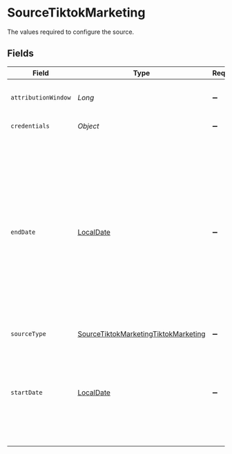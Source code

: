 # SourceTiktokMarketing

The values required to configure the source.


## Fields

| Field                                                                                                                                                                                                                                                                  | Type                                                                                                                                                                                                                                                                   | Required                                                                                                                                                                                                                                                               | Description                                                                                                                                                                                                                                                            |
| ---------------------------------------------------------------------------------------------------------------------------------------------------------------------------------------------------------------------------------------------------------------------- | ---------------------------------------------------------------------------------------------------------------------------------------------------------------------------------------------------------------------------------------------------------------------- | ---------------------------------------------------------------------------------------------------------------------------------------------------------------------------------------------------------------------------------------------------------------------- | ---------------------------------------------------------------------------------------------------------------------------------------------------------------------------------------------------------------------------------------------------------------------- |
| `attributionWindow`                                                                                                                                                                                                                                                    | *Long*                                                                                                                                                                                                                                                                 | :heavy_minus_sign:                                                                                                                                                                                                                                                     | The attribution window in days.                                                                                                                                                                                                                                        |
| `credentials`                                                                                                                                                                                                                                                          | *Object*                                                                                                                                                                                                                                                               | :heavy_minus_sign:                                                                                                                                                                                                                                                     | Authentication method                                                                                                                                                                                                                                                  |
| `endDate`                                                                                                                                                                                                                                                              | [LocalDate](https://docs.oracle.com/javase/8/docs/api/java/time/LocalDate.html)                                                                                                                                                                                        | :heavy_minus_sign:                                                                                                                                                                                                                                                     | The date until which you'd like to replicate data for all incremental streams, in the format YYYY-MM-DD. All data generated between start_date and this date will be replicated. Not setting this option will result in always syncing the data till the current date. |
| `sourceType`                                                                                                                                                                                                                                                           | [SourceTiktokMarketingTiktokMarketing](../../models/shared/SourceTiktokMarketingTiktokMarketing.md)                                                                                                                                                                    | :heavy_minus_sign:                                                                                                                                                                                                                                                     | N/A                                                                                                                                                                                                                                                                    |
| `startDate`                                                                                                                                                                                                                                                            | [LocalDate](https://docs.oracle.com/javase/8/docs/api/java/time/LocalDate.html)                                                                                                                                                                                        | :heavy_minus_sign:                                                                                                                                                                                                                                                     | The Start Date in format: YYYY-MM-DD. Any data before this date will not be replicated. If this parameter is not set, all data will be replicated.                                                                                                                     |